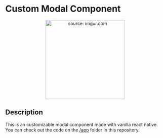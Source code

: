 # Custom Modal Component

<p align="center">
  <a href="https://imgur.com/tZKSOry"><img src="https://i.imgur.com/tZKSOry.png" title="source: imgur.com" width="250" /></a>
</p>

## Description
This is an customizable modal component made with vanilla react native. You can check out the code on the [/app](https://github.com/grazieleoliveira/react-native-custom-modal/tree/master/app) folder in this repository.
